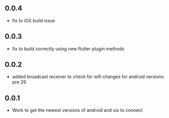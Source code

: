 ## 0.0.4
* fix to iOS build issue

## 0.0.3

* fix to build correctly using new flutter plugin methods

## 0.0.2

* added broadcast receiver to check for wifi changes for android versions pre 29

## 0.0.1

* Work to get the newest versions of android and ios to connect
